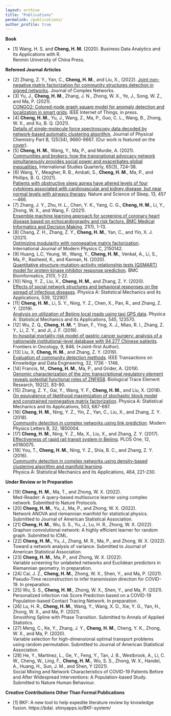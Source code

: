 ```yaml
---
layout: archive
title: "Publications"
permalink: /publications/
author_profile: true
---
```


**Book** 
* [1] Wang, H. S. and **Cheng, H. M.** (2020). Business Data Analytics and its Applications with R. <br />Renmin University of China Press. 

**Refereed Journal Articles**
* [2] Zhang, Z. Y., Yan, C., **Cheng, H. M.**, and Liu, X., (2022). [Joint non-negative matrix
factorization for community structures detection in signed networks](https://academic.oup.com/comnet/article-abstract/10/3/cnac016/6594544). Journal of Complex Networks.
* [3] Yu, J., **Cheng, H. M.**, Zhang, J. N., Zhong, W. X., Ye, J., Song, W. Z., and Ma, P. (2021). <br />
[CONGO2: Colored-node graph square model for anomaly detection and localization in smart
grids](https://ieeexplore.ieee.org/abstract/document/9681863). IEEE Internet of Things, in press.
* [4] **Cheng, H. M.**, Yu, J., Wang, Z., Ma, P., Guo, C. L., Wang, B., Zhong, W. X., and Xu,
B. Q. (2021). <br />[Details of single-molecule force spectroscopy data decoded by network-based
automatic clustering algorithm](https://pubs.acs.org/doi/10.1021/acs.jpcb.1c03552), Journal of Physical Chemistry Part B, 125(34), 9660-9667.
(Our work is featured on the [cover](https://pubs.acs.org/pb-assets/images/_journalCovers/jpcbfk/jpcbfk_v125i034-2.jpg?0.7869373383777472)).
* [5] **Cheng, H. M.**, Wang, Y., Ma, P., and Murdie, A. (2021). <br />[Communities and brokers: how the
transnational advocacy network simultaneously provides social power and exacerbates global
inequalities](https://academic.oup.com/isq/article/65/3/724/6281456), International Studies Quarterly, 65(3), 724–38.
* [6] Wang, Y., Meagher, R. B., Ambati, S., **Cheng, H. M.**, Ma, P., and Phillips, B. G. (2021). <br />
[Patients with obstructive sleep apnea have altered levels of four cytokines associated with
cardiovascular and kidney disease, but near normal levels with airways therapy](https://www.ncbi.nlm.nih.gov/pmc/articles/PMC8006954/). Nature and
Science of Sleep, 13, 457—466.
* [7] Zhang, J. Y., Zhu, H. L., Chen, Y. K., Yang, C. G., **Cheng, H. M.**, Li, Y., Zhong, W. X.,
and Wang, F. (2021). <br />[Ensemble machine learning approach for screening of coronary heart
disease based on echocardiography and risk factors. BMC Medical Informatics and Decision
Making](https://bmcmedinformdecismak.biomedcentral.com/articles/10.1186/s12911-021-01535-5), 21(1), 1-13.
* [8] Chang, Z. H., Zhang, Z. Y., **Cheng, H. M.**, Yan, C., and Yin, X. J. (2021). <br />[Optimizing
modularity with nonnegative matrix factorization](https://www.worldscientific.com/doi/10.1142/S0129183121501424). International Journal of Modern Physics
C, 2150142.
* [9] Huang, L.C, Yeung, W., Wang, Y., **Cheng, H. M.**, Venkat, A., Li, S., Ma, P., Rasheed, K., and
Kannan, N. (2020). <br />[Quantitative structure-mutation-activity relationship tests (QSMART)
model for protein kinase inhibitor response prediction](https://bmcbioinformatics.biomedcentral.com/articles/10.1186/s12859-020-03842-6). BMC Bioinformatics, 21(1), 1-22.
* [10] Ning, Y. Z., Liu, X., **Cheng, H. M.**, and Zhang, Z. Y. (2020). <br />[Effects of social network
structures and behavioral responses on the spread of infectious diseases](https://www.sciencedirect.com/science/article/pii/S0378437119316498#:~:text=It%20is%20shown%20that%20the,on%20different%20networks%20are%20compared.). Physica A: Statistical
Mechanics and its Applications, 539, 122907.
* [11] **Cheng, H. M.**, Li, S. Y., Ning, Y. Z., Chen, X., Pan, R., and Zhang, Z. Y. (2019). <br />[Analysis
on utilization of Beijing local roads using taxi GPS data](https://www.sciencedirect.com/science/article/pii/S0378437119319880). Physica A: Statistical Mechanics
and its Applications, 545, 123570.
* [12] Wu, Z. Q., **Cheng, H. M.** *, Shan, F., Ying, X. J., Miao, R. l., Zhang, Z. Y., Li, Z. Y., and
Ji, J. F. (2019). <br />[In-hospital mortality risk model of gastric cancer surgery: analysis of a
nationwide institutional-level database with 94,277 Chinese patients](https://www.frontiersin.org/articles/10.3389/fonc.2019.00846/full). Frontiers in Oncology,
9, 846. (*Joint-first Author).
* [13] Liu, X, **Cheng, H. M.**, and Zhang, Z. Y. (2019). <br />[Evaluation of community detection methods](https://ieeexplore.ieee.org/document/8693534).
IEEE Transactions on Knowledge and Data Engineering, 32, 1736 - 1746.
* [14] Francis, M., **Cheng, H. M.**, Ma, P., and Grider, A. (2019). <br />[Genomic characterization of the
zinc transcriptional regulatory element reveals potential functional roles of ZNF658](https://link.springer.com/article/10.1007/s12011-019-1650-9). Biological Trace Element Research, 192(2), 83-90.
* [15] Zhang, Z. Y., Gai, Y., Wang, Y. F., **Cheng, H. M.**, and Liu, X. (2018). <br />[On equivalence
of likelihood maximization of stochastic block model and constrained nonnegative matrix
factorization](https://www.sciencedirect.com/science/article/pii/S0378437118301389). Physica A: Statistical Mechanics and its Applications, 503, 687-697.
* [16] **Cheng, H. M.**, Ning, Y. Z., Yin, Z., Yan, C., Liu, X., and Zhang, Z. Y. (2018). <br />[Community
detection in complex networks using link prediction](https://www.worldscientific.com/doi/pdf/10.1142/S0217984918500045). Modern Physics Letters B, 32, 1850004.
* [17] **Cheng, H. M.**, Ning, Y. Z., Ma, X., Liu, X., and Zhang, Z. Y. (2017). <br />[Effectiveness of rapid
rail transit system in Beijing](https://journals.plos.org/plosone/article?id=10.1371/journal.pone.0180075). PLOS One, 12, e0180075.
* [18] You, T., **Cheng, H. M.**, Ning, Y. Z., Shia, B. C., and Zhang, Z. Y. (2016). <br />[Community detection in complex networks using density-based clustering algorithm and manifold learning](https://www.sciencedirect.com/science/article/pii/S0378437116304563).<br />
Physica A: Statistical Mechanics and its Applications, 464, 221-230.


**Under Review or In Preparation**
* [19] **Cheng, H. M.**, Ma, T., and Zhong, W. X. (2022). <br />Med-Reader: A query-based multisource
learner using complex network. Submitted to Nature Protocols.
* [20] **Cheng, H. M.**, Yu, J., Ma, P., and Zhong, W. X. (2022). <br />Network ANOVA and riemannian
manifold for statistical physics. Submitted to Journal of American Statistical Association.
* [21] **Cheng, H. M.**, Wu, S. S., Yu, J., Lu, H. R., Zhong, W. X. (2022). <br />Graphon convolutional
network: A highly efficient learner for random graph. Submitted to ICML.
* [22] **Cheng, H. M.**, Yu, J., Zhang, M. R., Ma, P., and Zhong, W. X. (2022). <br />Toward a network
analysis of variance. Submitted to Journal of American Statistical Association.
* [23] **Cheng, H. M.**, Ma, P., and Zhong, W. X. (2022). <br />Variable screening for unlabeled networks
and Euclidean predictors in Riemannian geometry. In preparation.
* [24] Cai, J. Z., **Cheng, H. M.**, Zhong, W. X., Shen, Y., and Ma, P. (2021). <br />Pseudo-Time reconstruction to 
infer transmission direction for COVID-19. In preparation.
* [25] Wu, S. S., **Cheng, H. M.**, Zhong, W. X., Shen, Y., and Ma, P. (2021). <br />Personalized infection
risk Score Prediction based on a COVID-19 Population-based Contact Tracing Network. In
preparation.
* [26] Lu, H. R., **Cheng, H. M.**, Wang, Y., Wang, X. D., Xie, Y. G., Yan, H., Zhong, W. X., and
Ma, P. (2021). <br />Smoothing Spline with Phase Transition. Submitted to Annals of Applied
Statistics.
* [27] Meng, C., Ke, Y., Zhang, J. Y., **Cheng, H. M.**, Cheng, Y. K., Zhong, W. X., and Ma, P.
(2020). <br />Variable selection for high-dimensional optimal transport problems using random
permutation. Submitted to Journal of American Statistical Association.
* [28] He, Y., Martinez, L., Ge, Y., Feng, Y., Tan, J. B., Westbrook, A., Li, C. W., Cheng, W., Ling,
F., **Cheng, H. M.**, Wu, S. S., Zhong, W. X., Handel, A., Huang, H., Sun, J. M., and Shen,
Y (2021). <br />Social Mixing and Network Characteristics of COVID-19 Patients Before and
After Widespread Interventions: A Population-based Study. Submitted to Nature Human
Behaviour. 

**Creative Contributions Other Than Formal Publications**
* [1] BKF: A new tool to help expedite literature review by knowledge fusion. https://bdal.
shinyapps.io/BKF-system/


